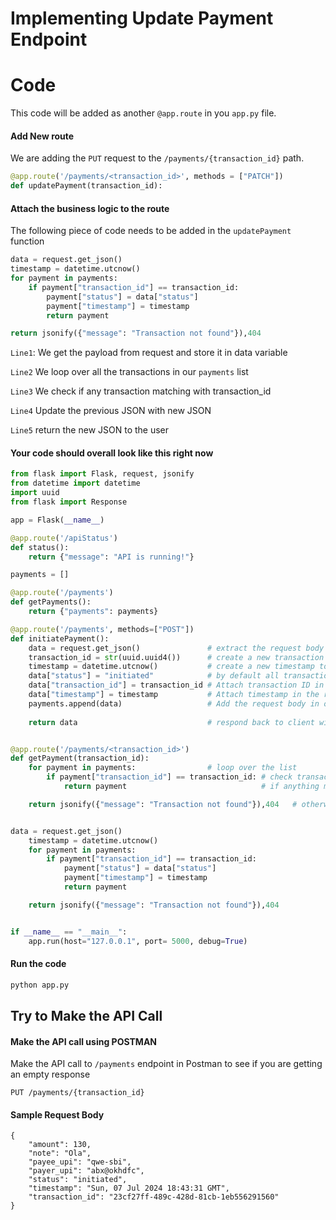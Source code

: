 
# Implementing Update Payment Endpoint

# Code
This code will be added as another `@app.route` in you `app.py` file.


#### Add New route
We are adding the `PUT` request to the `/payments/{transaction_id}` path.
```python
@app.route('/payments/<transaction_id>', methods = ["PATCH"])
def updatePayment(transaction_id):
```


#### Attach the business logic to the route
The following piece of code  needs to be added in the `updatePayment` function
```python
data = request.get_json()
timestamp = datetime.utcnow()							
for payment in payments:							
	if payment["transaction_id"] == transaction_id:	
		payment["status"] = data["status"]						
		payment["timestamp"] = timestamp
		return payment                              

return jsonify({"message": "Transaction not found"}),404
```
`Line1`: We get the payload from request and store it in data 
variable

`Line2` We loop over all the transactions in our `payments` list

`Line3` We check if any transaction matching with transaction_id

`Line4` Update the previous JSON with new JSON

`Line5` return the new JSON to the user

#### Your code should overall look like this right now
```python
from flask import Flask, request, jsonify
from datetime import datetime
import uuid
from flask import Response

app = Flask(__name__)

@app.route('/apiStatus')
def status():
	return {"message": "API is running!"}

payments = []

@app.route('/payments')
def getPayments():
	return {"payments": payments}

@app.route('/payments', methods=["POST"])
def initiatePayment():
	data = request.get_json()				# extract the request body and store it in variable "data"
	transaction_id = str(uuid.uuid4())		# create a new transaction ID using uuid() library
	timestamp = datetime.utcnow()			# create a new timestamp to capture the transaction time
	data["status"] = "initiated"			# by default all transactions starts with status as "initiated"
	data["transaction_id"] = transaction_id	# Attach transaction ID in the requestbody
	data["timestamp"] = timestamp 			# Attach timestamp in the request body
	payments.append(data)					# Add the request body in our "payments" database
 
	return data								# respond back to client with request body along with newly added fields like transaction ID, timestamp, etc


@app.route('/payments/<transaction_id>')
def getPayment(transaction_id):
	for payment in payments:				# loop over the list 
		if payment["transaction_id"] == transaction_id:	# check transaction_id of each item in the list
			return payment                              # if anything matches, then return the item

	return jsonify({"message": "Transaction not found"}),404   # otherwise return 404 


data = request.get_json()
	timestamp = datetime.utcnow()							
	for payment in payments:							
		if payment["transaction_id"] == transaction_id:	
			payment["status"] = data["status"]						
			payment["timestamp"] = timestamp
			return payment                              

	return jsonify({"message": "Transaction not found"}),404


if __name__ == "__main__":
	app.run(host="127.0.0.1", port= 5000, debug=True)
```

#### Run the code
```bash
python app.py
```
## Try to Make the API Call

#### Make the API call using POSTMAN
Make the API call to `/payments` endpoint in Postman to see if you are getting an empty response
```http
PUT /payments/{transaction_id}
```

#### Sample Request Body
```http
{
    "amount": 130,
    "note": "Ola",
    "payee_upi": "qwe-sbi",
    "payer_upi": "abx@okhdfc",
    "status": "initiated",
    "timestamp": "Sun, 07 Jul 2024 18:43:31 GMT",
    "transaction_id": "23cf27ff-489c-428d-81cb-1eb556291560"
}
```


